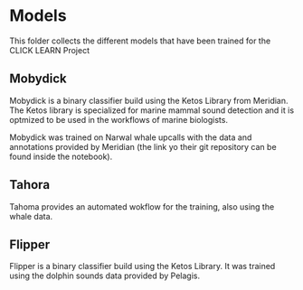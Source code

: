 # Models

This folder collects the different models that have been trained for the CLICK LEARN Project

## Mobydick

Mobydick is a binary classifier build using the Ketos Library from Meridian. The Ketos library is specialized for marine mammal sound detection and it is optmized to be used in the workflows of marine biologists. 

Mobydick was trained on Narwal whale upcalls with the data and annotations provided by Meridian (the link yo their git repository can be found inside the notebook).

## Tahora

Tahoma provides an automated wokflow for the training, also using the whale data. 

## Flipper

Flipper is a binary classifier build using the Ketos Library. It was trained using the dolphin sounds data provided by Pelagis. 
